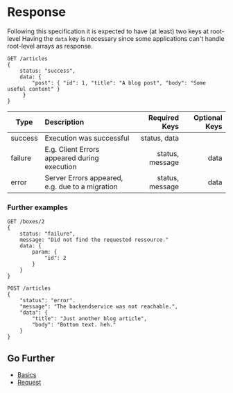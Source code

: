 # Response

Following this specification it is expected to have (at least) two keys at root-level
Having the `data` key is necessary since some applications can't handle root-level arrays as response.

```
GET /articles
{
    status: "success",
    data: {
        "post": { "id": 1, "title": "A blog post", "body": "Some useful content" }
     }
}
```

| Type | Description | Required Keys | Optional Keys |
|----------|:---------------------|---------------:|--------------:|
| success | Execution was successful | status, data | |
| failure | E.g. Client Errors appeared during execution | status, message | data |
| error | Server Errors appeared, e.g. due to a migration | status, message | data |

### Further examples

```
GET /boxes/2
{
    status: "failure",
    message: "Did not find the requested ressource."
    data: { 
	    param: {
		    "id": 2 
	    }
    }
}
```

```
POST /articles
{
	"status": "error".
	"message": "The backendservice was not reachable.",
	"data": {
		"title": "Just another blog article",
		"body": "Bottom text. heh."
	}
}
```

## Go Further
- [Basics](basics.md)
- [Request](request.md)